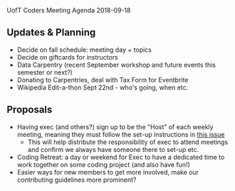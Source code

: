 UofT Coders Meeting Agenda
2018-09-18

## Updates & Planning
- Decide on fall schedule: meeting day + topics
- Decide on giftcards for instructors
- Data Carpentry (recent September workshop and future events this semester or next?)
- Donating to Carpentries, deal with Tax Form for Eventbrite
- Wikipedia Edit-a-thon Sept 22nd - who's going, when etc.

## Proposals
- Having exec (and others?) sign up to be the "Host" of each weekly meeting, 
meaning they must follow the set-up instructions in [this issue](https://github.com/UofTCoders/council/issues/255)
  - This will help distribute the responsibility of exec to attend meetings and confirm we always have someone there to set-up etc.
- Coding Retreat: a day or weekend for Exec to have a dedicated time to work together on some coding project (and also have fun!)
- Easier ways for new members to get more involved, make our contributing guidelines more prominent? 
